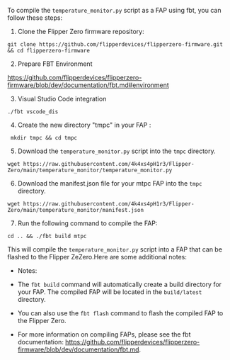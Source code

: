 To compile the `temperature_monitor.py` script as a FAP using fbt, you can follow these steps:

1. Clone the Flipper Zero firmware repository:

```
git clone https://github.com/flipperdevices/flipperzero-firmware.git && cd flipperzero-firmware
```

2. Prepare FBT Environment

https://github.com/flipperdevices/flipperzero-firmware/blob/dev/documentation/fbt.md#environment

3. Visual Studio Code integration

```
./fbt vscode_dis
```

4. Create the new directory "tmpc" in your FAP :

```
 mkdir tmpc && cd tmpc
```

5. Download the `temperature_monitor.py` script into the `tmpc` directory.

```
wget https://raw.githubusercontent.com/4k4xs4pH1r3/Flipper-Zero/main/temperature_monitor/temperature_monitor.py
```

6. Download the manifest.json file for your mtpc FAP into the `tmpc` directory.

```
wget https://raw.githubusercontent.com/4k4xs4pH1r3/Flipper-Zero/main/temperature_monitor/manifest.json
```

7. Run the following command to compile the FAP:

```
cd .. && ./fbt build mtpc
```

This will compile the `temperature_monitor.py` script into a FAP that can be flashed to the Flipper ZeZero.Here are some additional notes:

- Notes:

- The `fbt build` command will automatically create a build directory for your FAP. The compiled FAP will be located in the `build/latest` directory.
- You can also use the `fbt flash` command to flash the compiled FAP to the Flipper Zero.
- For more information on compiling FAPs, please see the fbt documentation: https://github.com/flipperdevices/flipperzero-firmware/blob/dev/documentation/fbt.md.
